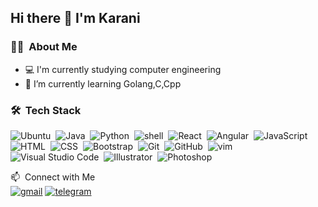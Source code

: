 ## Hi there 👋 I'm Karani  
### 👨🏻‍ &nbsp;About Me
- 💻 I'm currently studying computer engineering
- 🌱 I’m currently learning Golang,C,Cpp

### 🛠 &nbsp;Tech Stack
![Ubuntu](https://img.shields.io/badge/-Ubuntu-141a20?style=flat&logo=ubuntu)&nbsp;
![Java](https://img.shields.io/badge/-Java-141a20?style=flat&logo=Java&logoColor=FFA518)&nbsp;
![Python](https://img.shields.io/badge/-Python-141a20?style=flat&logo=python)&nbsp;
![shell](https://img.shields.io/badge/-Shell_Script-141a20?style=flat&logo=shell)&nbsp;
![React](https://img.shields.io/badge/-React-141a20?style=flat&logo=react)&nbsp;
![Angular](https://img.shields.io/badge/-Angular-141a20?style=flat&logo=angular)&nbsp;
![JavaScript](https://img.shields.io/badge/-Java_Script-141a20?style=flat&logo=JavaScript)&nbsp;
![HTML](https://img.shields.io/badge/-HTML-141a20?style=flat&logo=HTML5)&nbsp;
![CSS](https://img.shields.io/badge/-CSS-141a20?style=flat&logo=CSS3&logoColor=1572B6)&nbsp;
![Bootstrap](https://img.shields.io/badge/-Bootstrap-141a20?style=flat&logo=bootstrap&logoColor=563D7C)&nbsp;
![Git](https://img.shields.io/badge/-Git-141a20?style=flat&logo=git)&nbsp;
![GitHub](https://img.shields.io/badge/-GitHub-141a20?style=flat&logo=github)&nbsp;
![vim](https://img.shields.io/badge/-Vim-141a20?style=flat&logo=vim)&nbsp;
![Visual Studio Code](https://img.shields.io/badge/-Visual%20Studio%20Code-141a20?style=flat&logo=visual-studio-code&logoColor=007ACC)&nbsp;
![Illustrator](https://img.shields.io/badge/-Illustrator-141a20?style=flat&logo=adobe-illustrator)&nbsp;
![Photoshop](https://img.shields.io/badge/-Photoshop-141a20?style=flat&logo=adobe-photoshop)&nbsp;


 📫 &nbsp;Connect with Me<br>
[![gmail](https://img.shields.io/badge/-ranigular@gmail.com-D14836?style=flat&logo=Gmail&logoColor=white)](mailto:ranigular@gmail.com)
[![telegram](https://img.shields.io/badge/-@ranigular-0e3e55?style=flat&logo=Telegram&logoColor=white)](https://t.me/ranigular)
